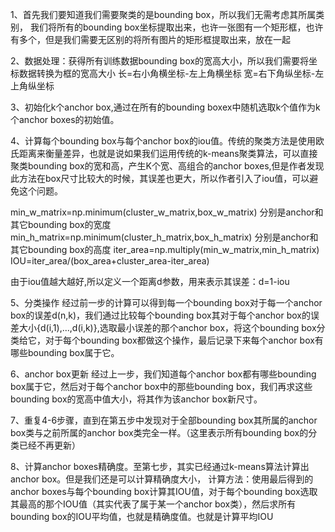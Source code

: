 1、首先我们要知道我们需要聚类的是bounding box，所以我们无需考虑其所属类别，
我们将所有的bounding box坐标提取出来，也许一张图有一个矩形框，也许有多个，但是我们需要无区别的将所有图片的矩形框提取出来，放在一起

2、数据处理：获得所有训练数据bounding box的宽高大小，所以我们需要将坐标数据转换为框的宽高大小
长=右小角横坐标-左上角横坐标
宽=右下角纵坐标-左上角纵坐标

3、初始化k个anchor box,通过在所有的bounding boxex中随机选取k个值作为k个anchor boxes的初始值。

4、计算每个bounding box与每个anchor box的iou值。传统的聚类方法是使用欧氏距离来衡量差异，也就是说如果我们运用传统的k-means聚类算法，可以直接聚类bounding box的宽和高，产生K个宽、高组合的anchor boxes,但是作者发现此方法在box尺寸比较大的时候，其误差也更大，所以作者引入了iou值，可以避免这个问题。

min_w_matrix=np.minimum(cluster_w_matrix,box_w_matrix) 分别是anchor和其它bounding box的宽度
min_h_matrix=np.minimum(cluster_h_matrix,box_h_matrix) 分别是anchor和其它bounding box的高度
iter_area=np.multiply(min_w_matrix,min_h_matrix)
IOU=iter_area/(box_area+cluster_area-iter_area)

由于iou值越大越好,所以定义一个距离d参数，用来表示其误差：d=1-iou

5、分类操作
经过前一步的计算可以得到每一个bounding box对于每一个anchor box的误差d(n,k)，我们通过比较每个bounding box其对于每个anchor box的误差大小{d(i,1),...,d(i,k)},选取最小误差的那个anchor box，将这个bounding box分类给它，对于每个bounding box都做这个操作，最后记录下来每个anchor box有哪些bounding box属于它。

6、anchor box更新
经过上一步，我们知道每个anchor box都有哪些bounding box属于它，然后对于每个anchor box中的那些bounding box，我们再求这些bounding box的宽高中值大小，将其作为该anchor box新尺寸。

7、重复4-6步骤，直到在第五步中发现对于全部bounding box其所属的anchor box类与之前所属的anchor box类完全一样。（这里表示所有bounding box的分类已经不再更新）

8、计算anchor boxes精确度。至第七步，其实已经通过k-means算法计算出anchor box。但是我们还是可以计算精确度大小，
计算方法：使用最后得到的anchor boxes与每个bounding box计算其IOU值，对于每个bounding box选取其最高的那个IOU值（其实代表了属于某一个anchor box类），然后求所有bounding box的IOU平均值，也就是精确度值。也就是计算平均IOU

